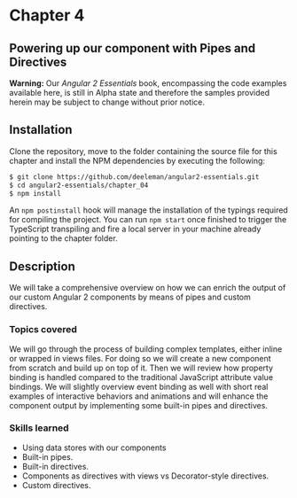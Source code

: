 # Chapter 4
## Powering up our component with Pipes and Directives

**Warning:** Our *Angular 2 Essentials* book, encompassing the code examples available here, is still in Alpha state and therefore the samples provided herein may be subject to change without prior notice.

## Installation

Clone the repository, move to the folder containing the source file for this chapter and install the NPM dependencies by executing the following:

```bash
$ git clone https://github.com/deeleman/angular2-essentials.git
$ cd angular2-essentials/chapter_04
$ npm install
```

An `npm postinstall` hook will manage the installation of the typings required for compiling the project. You can run `npm start` once finished to trigger the TypeScript transpiling and fire a local server in your machine already pointing to the chapter folder.

## Description

We will take a comprehensive overview on how we can enrich the output of our custom Angular 2 components by means of pipes and custom directives.


### Topics covered

We will go through the process of building complex templates, either inline or wrapped in views files. For doing so we will create a new component from scratch and build up on top of it. Then we will review how property binding is handled compared to the traditional JavaScript attribute value bindings. We will slightly overview event binding as well with short real examples of interactive behaviors and animations and will enhance the component output by implementing some built-in pipes and directives.

### Skills learned

* Using data stores with our components
* Built-in pipes.
* Built-in directives.
* Components as directives with views vs Decorator-style directives.
* Custom directives.
